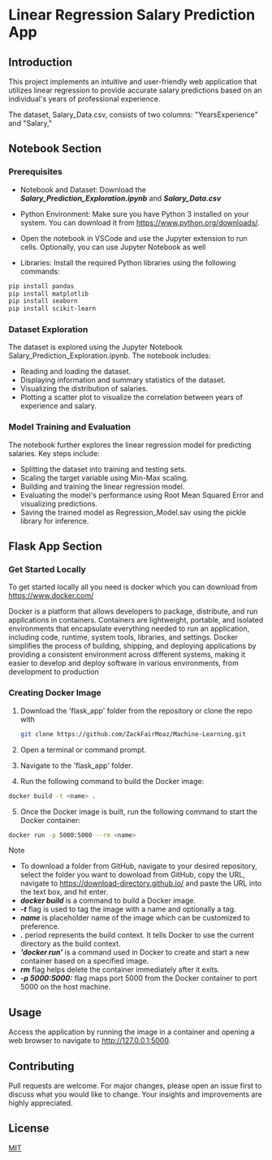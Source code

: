 # Linear Regression Salary Prediction App

## Introduction

This project implements an intuitive and user-friendly web application that utilizes linear regression to provide accurate salary predictions based on an individual's years of professional experience.

The dataset, Salary_Data.csv, consists of two columns: "YearsExperience" and "Salary,"

## Notebook Section

### Prerequisites

* Notebook and Dataset: Download the ***Salary_Prediction_Exploration.ipynb*** and ***Salary_Data.csv***

* Python Environment: Make sure you have Python 3 installed on your system. You can download it from https://www.python.org/downloads/.

* Open the notebook in VSCode and use the Jupyter extension to run cells. Optionally, you can use Jupyter Notebook as well

* Libraries: Install the required Python libraries using the following commands:

```bash
pip install pandas
pip install matplotlib
pip install seaborn
pip install scikit-learn
```

### Dataset Exploration

The dataset is explored using the Jupyter Notebook Salary_Prediction_Exploration.ipynb. The notebook includes:

* Reading and loading the dataset.
* Displaying information and summary statistics of the dataset.
* Visualizing the distribution of salaries.
* Plotting a scatter plot to visualize the correlation between years of experience and salary.

### Model Training and Evaluation

The notebook further explores the linear regression model for predicting salaries. Key steps include:

* Splitting the dataset into training and testing sets.
* Scaling the target variable using Min-Max scaling.
* Building and training the linear regression model.
* Evaluating the model's performance using Root Mean Squared Error and visualizing predictions.
* Saving the trained model as Regression_Model.sav using the pickle library for inference.

## Flask App Section

### Get Started Locally

To get started locally all you need is docker which you can download from https://www.docker.com/

Docker is a platform that allows developers to package, distribute, and run applications in containers. Containers are lightweight, portable, and isolated environments that encapsulate everything needed to run an application, including code, runtime, system tools, libraries, and settings. Docker simplifies the process of building, shipping, and deploying applications by providing a consistent environment across different systems, making it easier to develop and deploy software in various environments, from development to production

### Creating Docker Image

1. Download the 'flask_app' folder from the repository or clone the repo with

   ```sh
   git clone https://github.com/ZackFairMoaz/Machine-Learning.git
   ```
2. Open a terminal or command prompt.
3. Navigate to the 'flask_app' folder.
4. Run the following command to build the Docker image:

```bash
docker build -t <name> .
```
5. Once the Docker image is built, run the following command to start the Docker container:

```bash
docker run -p 5000:5000 --rm <name>
```

> [!NOTE]
> * To download a folder from GitHub, navigate to your desired repository, select the folder you want to download from GitHub, copy the URL, navigate to https://download-directory.github.io/ and paste the URL into the text box, and hit enter.
> * ***docker build*** is a command to build a Docker image.
> * ***-t*** flag is used to tag the image with a name and optionally a tag.
> * ***name*** is placeholder name of the image which can be customized to preference.
> * ***.*** period represents the build context. It tells Docker to use the current directory as the build context.
> * ***'docker run'*** is a command used in Docker to create and start a new container based on a specified image.
> * ***rm*** flag helps delete the container immediately after it exits.
> * ***-p 5000:5000:*** flag maps port 5000 from the Docker container to port 5000 on the host machine.

## Usage

Access the application by running the image in a container and opening a web browser to navigate to http://127.0.0.1:5000.

## Contributing

Pull requests are welcome. For major changes, please open an issue first to discuss what you would like to change. Your insights and improvements are highly appreciated.

## License

[MIT](https://choosealicense.com/licenses/mit/)


